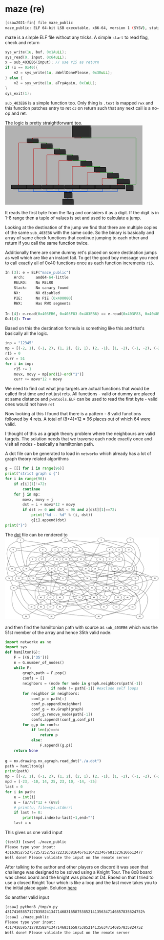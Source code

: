 [](ctf=csaw-finals-2021)
[](type=reverse)
[](tags=ida)
[](tools=ida)

# maze (re)

```sh
[csaw2021-fin] file maze_public
maze_public: ELF 64-bit LSB executable, x86-64, version 1 (SYSV), statically linked, stripped
```

maze is a simple ELF file without any tricks. A simple `start` to read flag, check and return

```c
sys_write(1u, buf, 0x1AuLL);
sys_read(0, input, 0x64uLL);
x = sub_403EB6(input); // use r15 as return
if (x == 0x40){
    v2 = sys_write(1u, aWellDonePlease, 0x3BuLL);
} else {
    v2 = sys_write(1u, aTryAgain, 0xCuLL);
}
sys_exit(1);
```
`sub_403EB6` is a simple function too. Only thing is `.text` is mapped `rwx` and this function patches entry to ret `c3` on return such that any next call is a no-op and ret.

The logic is pretty straightforward too.
![node](node.png)

It reads the first byte from the flag and considers it as a digit. If the digit is in 1-8 range then a tuple of values is set and used to calculate a jump.

Looking at the destination of the jump we find that there are multiple copies of the same `sub_403EB6` with the same code. So the binary is basically and array of same check functions that continue jumping to each other and return if you call the same function twice.

Additionally there are some dummy ret's placed on some destination jumps as well which are like an instant fail. To get the good boy message you need to call exactly all of 0x40 functions once as each function increments `r15`.

```python
In [3]: e = ELF("maze_public")
    Arch:     amd64-64-little
    RELRO:    No RELRO
    Stack:    No canary found
    NX:       NX disabled
    PIE:      No PIE (0x400080)
    RWX:      Has RWX segments

In [4]: e.read(0x403EB6, 0x403F83-0x403EB6) == e.read(0x403F83, 0x404050-0x403F83)
Out[4]: True
```

Based on this the destination formula is something like this and that's basically all the logic.

```python
inp = "12345"
mp = [(-2, 1), (-1, 2), (1, 2), (2, 1), (2, -1), (1, -2), (-1, -2), (-2, -1)]
r15 = 0
curr = 51
for i in inp:
    r15 += 1
    movx, movy = mp[ord(i)-ord("1")]
    curr += movx*12 + movy
```

We need to find out what jmp targets are actual functions that would be called first time and not just rets. All functions - valid or dummy are placed at same distance and `pwntools.ELF` can be used to read the first byte - valid ones would not have `ret`

Now looking at this I found that there is a pattern - 8 valid functions followed by 4 rets. A total of (8+4)*12 = 96 places out of which 64 were valid.

I thought of this as a graph theory problem where the neighbours are valid targets. The solution needs that we traverse each node exactly once and visit all nodes - basically a hamiltonian path.

A dot file can be generated to load in `networkx` which already has a lot of graph theory related algorithms

```python
g = [[] for i in range(96)]
print("strict graph x {")
for i in range(96):
    if z[i][1]!=72:
        continue
    for j in mp:
        movx, movy = j
        dst = i + movx*12 + movy
        if dst >= 0 and dst < 96 and z[dst][1]==72:
            print("%d -- %d" % (i, dst))
            g[i].append(dst)
print("}")
```

The [dot](a.dot) file can be rendered to ![graph](a.png)

and then find the hamiltonian path with source as `sub_403EB6` which was the 51st member of the array and hence 35th valid node.

```python
import networkx as nx
import sys
def hamilton(G):
    F = [(G,['35'])]
    n = G.number_of_nodes()
    while F:
        graph,path = F.pop()
        confs = []
        neighbors = (node for node in graph.neighbors(path[-1])
                     if node != path[-1]) #exclude self loops
        for neighbor in neighbors:
            conf_p = path[:]
            conf_p.append(neighbor)
            conf_g = nx.Graph(graph)
            conf_g.remove_node(path[-1])
            confs.append((conf_g,conf_p))
        for g,p in confs:
            if len(p)==n:
                return p
            else:
                F.append((g,p))
    return None

g = nx.drawing.nx_agraph.read_dot("./a.dot")
path = hamilton(g)
print(path)
mp = [(-2, 1), (-1, 2), (1, 2), (2, 1), (2, -1), (1, -2), (-1, -2), (-2, -1)]
mpd = [-23, -10, 14, 25, 23, 10, -14, -25]
last = 0
for i in path:
    u = int(i)
    u = (u//8)*12 + (u%8)
    # print(u, file=sys.stderr)
    if last != 0:
        print(mpd.index(u-last)+1,end="")
    last = u
```

This gives us one valid input

```sh
(test3) [csaw] ./maze_public
Please type your input:
431638527527572572527527223163816467611642134676813236166612477
Well done! Please validate the input on the remote server
```

After talking to the author and other players on discord it was seen that challenge was designed to be solved using a Knight Tour. The 8x8 board was chess board and the knight was placed at D4. Based on that I tried to use a closed Knight Tour which is like a loop and the last move takes you to the initial place again. Solution [here](https://gist.github.com/sudhackar/882e95dc79cfcb4b384b2f919b2d7ab7)

So another valid input
```sh
[csaw] python3 /tmp/m.py
431741658571278358241347146831658753852141356347146857835824752%
[csaw] ./maze_public
Please type your input:
431741658571278358241347146831658753852141356347146857835824752
Well done! Please validate the input on the remote server
```
